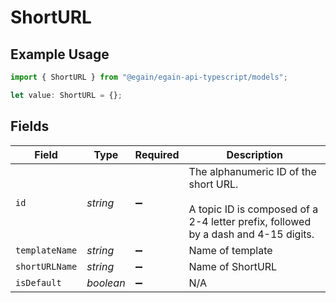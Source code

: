 # ShortURL

## Example Usage

```typescript
import { ShortURL } from "@egain/egain-api-typescript/models";

let value: ShortURL = {};
```

## Fields

| Field                                                                                                                           | Type                                                                                                                            | Required                                                                                                                        | Description                                                                                                                     |
| ------------------------------------------------------------------------------------------------------------------------------- | ------------------------------------------------------------------------------------------------------------------------------- | ------------------------------------------------------------------------------------------------------------------------------- | ------------------------------------------------------------------------------------------------------------------------------- |
| `id`                                                                                                                            | *string*                                                                                                                        | :heavy_minus_sign:                                                                                                              | The alphanumeric ID of the short URL.<br><br>A topic ID is composed of a 2-4 letter prefix, followed by a dash and 4-15 digits. |
| `templateName`                                                                                                                  | *string*                                                                                                                        | :heavy_minus_sign:                                                                                                              | Name of template                                                                                                                |
| `shortURLName`                                                                                                                  | *string*                                                                                                                        | :heavy_minus_sign:                                                                                                              | Name of ShortURL                                                                                                                |
| `isDefault`                                                                                                                     | *boolean*                                                                                                                       | :heavy_minus_sign:                                                                                                              | N/A                                                                                                                             |